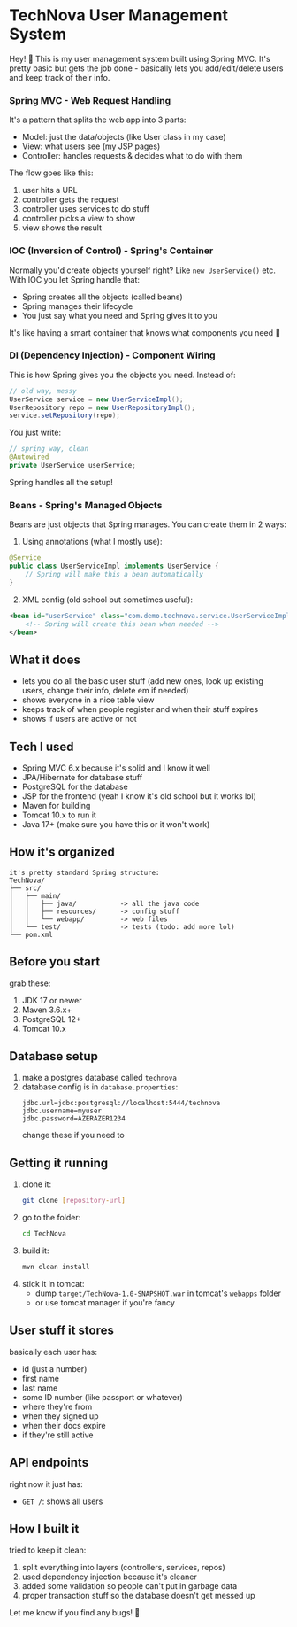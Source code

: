# TechNova User Management System

Hey! 👋 This is my user management system built using Spring MVC. It's pretty basic but gets the job done - basically lets you add/edit/delete users and keep track of their info.

### Spring MVC - Web Request Handling
It's a pattern that splits the web app into 3 parts:
- Model: just the data/objects (like User class in my case)
- View: what users see (my JSP pages)
- Controller: handles requests & decides what to do with them

The flow goes like this:
1. user hits a URL
2. controller gets the request
3. controller uses services to do stuff
4. controller picks a view to show
5. view shows the result

### IOC (Inversion of Control) - Spring's Container
Normally you'd create objects yourself right? Like `new UserService()` etc. 
With IOC you let Spring handle that:
- Spring creates all the objects (called beans)
- Spring manages their lifecycle
- You just say what you need and Spring gives it to you

It's like having a smart container that knows what components you need 🔧

### DI (Dependency Injection) - Component Wiring
This is how Spring gives you the objects you need. Instead of:
```java
// old way, messy
UserService service = new UserServiceImpl();
UserRepository repo = new UserRepositoryImpl();
service.setRepository(repo);
```

You just write:
```java
// spring way, clean
@Autowired
private UserService userService;
```
Spring handles all the setup! 

### Beans - Spring's Managed Objects
Beans are just objects that Spring manages. You can create them in 2 ways:
1. Using annotations (what I mostly use):
```java
@Service
public class UserServiceImpl implements UserService {
    // Spring will make this a bean automatically
}
```

2. XML config (old school but sometimes useful):
```xml
<bean id="userService" class="com.demo.technova.service.UserServiceImpl">
    <!-- Spring will create this bean when needed -->
</bean>
```

## What it does
- lets you do all the basic user stuff (add new ones, look up existing users, change their info, delete em if needed)
- shows everyone in a nice table view
- keeps track of when people register and when their stuff expires
- shows if users are active or not

## Tech I used
- Spring MVC 6.x because it's solid and I know it well
- JPA/Hibernate for database stuff
- PostgreSQL for the database
- JSP for the frontend (yeah I know it's old school but it works lol)
- Maven for building
- Tomcat 10.x to run it
- Java 17+ (make sure you have this or it won't work)

## How it's organized
```
it's pretty standard Spring structure:
TechNova/
├── src/
│   ├── main/
│   │   ├── java/           -> all the java code
│   │   ├── resources/      -> config stuff
│   │   └── webapp/         -> web files
│   └── test/               -> tests (todo: add more lol)
└── pom.xml
```

## Before you start
grab these:
1. JDK 17 or newer
2. Maven 3.6.x+
3. PostgreSQL 12+
4. Tomcat 10.x

## Database setup
1. make a postgres database called `technova`
2. database config is in `database.properties`:
   ```properties
   jdbc.url=jdbc:postgresql://localhost:5444/technova
   jdbc.username=myuser
   jdbc.password=AZERAZER1234
   ```
   change these if you need to

## Getting it running
1. clone it:
   ```bash
   git clone [repository-url]
   ```
2. go to the folder:
   ```bash
   cd TechNova
   ```
3. build it:
   ```bash
   mvn clean install
   ```
4. stick it in tomcat:
   - dump `target/TechNova-1.0-SNAPSHOT.war` in tomcat's `webapps` folder
   - or use tomcat manager if you're fancy

## User stuff it stores
basically each user has:
- id (just a number)
- first name
- last name
- some ID number (like passport or whatever)
- where they're from
- when they signed up
- when their docs expire
- if they're still active

## API endpoints
right now it just has:
- `GET /`: shows all users

## How I built it
tried to keep it clean:
1. split everything into layers (controllers, services, repos)
2. used dependency injection because it's cleaner
3. added some validation so people can't put in garbage data
4. proper transaction stuff so the database doesn't get messed up

Let me know if you find any bugs! 🐛
